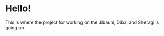 # Hello!

This is where the project for working on the Jibauni, Diba, and Sheragi is going on.

<!--

Any contributions are welcome, especially of sprites.
-->
